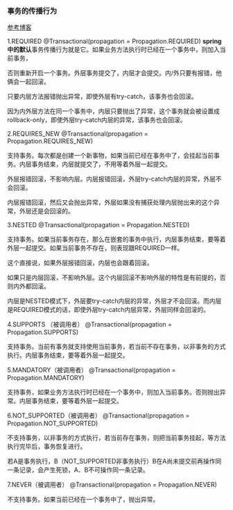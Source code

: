 ### 事务的传播行为

[参考博客](https://www.jianshu.com/p/25c8e5a35ece)

1.REQUIRED 
@Transactional(propagation = Propagation.REQUIRED)
**spring中的默认**事务传播行为就是它。如果业务方法执行时已经在一个事务中，则加入当前事务，

否则重新开启一个事务。外层事务提交了，内层才会提交。内/外只要有报错，他俩会一起回滚。

只要内层方法报错抛出异常，即使外层有try-catch，该事务也会回滚。

因为内外层方法在同一个事务中，内层只要抛出了异常，这个事务就会被设置成rollback-only，即使外层try-catch内层的异常，该事务也会回滚。



2.REQUIRES_NEW 
@Transactional(propagation = Propagation.REQUIRES_NEW)

支持事务。每次都是创建一个新事物，如果当前已经在事务中了，会挂起当前事务。内层事务结束，内层就提交了，不用等着外层一起提交。

外层报错回滚，不影响内层。内层报错回滚，外层try-catch内层的异常，外层不会回滚。

内层报错回滚，然后又会抛出异常，外层如果没有捕获处理内层抛出来的这个异常，外层还是会回滚的。



3.NESTED
@Transactional(propagation = Propagation.NESTED)

支持事务。如果当前事务存在，那么在嵌套的事务中执行，内层事务结束，要等着外层一起提交。如果当前事务不存在，则表现跟REQUIRED一样。

这个直接说，如果外层报错回滚，内层也会跟着回滚。

如果只是内层回滚，不影响外层。这个内层回滚不影响外层的特性是有前提的，否则内外都回滚。

内层是NESTED模式下，外层要try-catch内层的异常，外层才不会回滚。而内层是REQUIRED模式的话，即使外层try-catch内层异常，外层同样会回滚的。



4.SUPPORTS （被调用者）
@Transactional(propagation = Propagation.SUPPORTS)

支持事务。当前有事务就支持使用当前事务，若当前不存在事务，以非事务的方式执行。内层事务结束，要等着外层一起提交。



5.MANDATORY（被调用者）
@Transactional(propagation = Propagation.MANDATORY)

支持事务，如果业务方法执行时已经在一个事务中，则加入当前事务。否则抛出异常。内层事务结束，要等着外层一起提交。



6.NOT_SUPPORTED（被调用者）
@Transactional(propagation = Propagation.NOT_SUPPORTED)

不支持事务，以非事务的方式执行，若当前存在事务，则把当前事务挂起，等方法执行完毕后，事务恢复进行。

若A是事务执行，B（NOT_SUPPORTED非事务执行）B在A尚未提交前再操作同一条记录，会产生死锁，A、B不可操作同一条记录。



7.NEVER（被调用者）
@Transactional(propagation = Propagation.NEVER) 

不支持事务。如果当前已经在一个事务中了，抛出异常。



